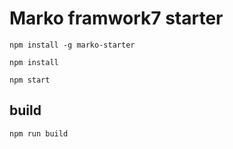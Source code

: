 # Marko framwork7 starter

```shell
npm install -g marko-starter

npm install

npm start
```

## build

```shell
npm run build
```